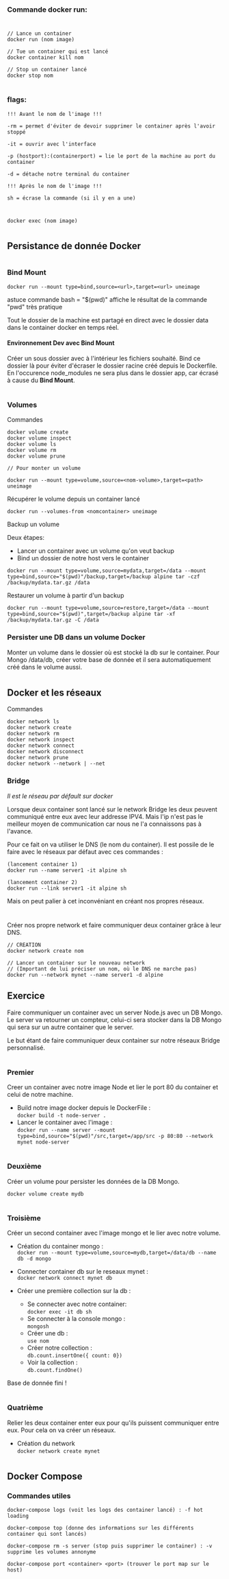 ### Commande docker run:

#

```
// Lance un container
docker run (nom image)

// Tue un container qui est lancé
docker container kill nom

// Stop un container lancé
docker stop nom
```

#

### flags:

```
!!! Avant le nom de l'image !!!

-rm = permet d'éviter de devoir supprimer le container après l'avoir stoppé

-it = ouvrir avec l'interface

-p (hostport):(containerport) = lie le port de la machine au port du container

-d = détache notre terminal du container

!!! Après le nom de l'image !!!

sh = écrase la commande (si il y en a une)
```

#

```
docker exec (nom image)
```

#

## Persistance de donnée Docker

#

### Bind Mount

```
docker run --mount type=bind,source=<url>,target=<url> uneimage
```

astuce commande bash = "$(pwd)" affiche le résultat de la commande "pwd" très pratique

Tout le dossier de la machine est partagé en direct avec le dossier data dans le container docker en temps réel.

#### Environnement Dev avec Bind Mount

Créer un sous dossier avec à l'intérieur les fichiers souhaité. Bind ce dossier là pour éviter d'écraser le dossier racine créé depuis le Dockerfile. En l'occurence node_modules ne sera plus dans le dossier app, car écrasé à cause du **Bind Mount**.

#

### Volumes

Commandes

```
docker volume create
docker volume inspect
docker volume ls
docker volume rm
docker volume prune

// Pour monter un volume

docker run --mount type=volume,source=<nom-volume>,target=<path> uneimage
```

Récupérer le volume depuis un container lancé

```
docker run --volumes-from <nomcontainer> uneimage
```

Backup un volume

Deux étapes:

- Lancer un container avec un volume qu'on veut backup
- Bind un dossier de notre host vers le container

```
docker run --mount type=volume,source=mydata,target=/data --mount type=bind,source="$(pwd)"/backup,target=/backup alpine tar -czf /backup/mydata.tar.gz /data
```

Restaurer un volume à partir d'un backup

```
docker run --mount type=volume,source=restore,target=/data --mount type=bind,source="$(pwd)",target=/backup alpine tar -xf /backup/mydata.tar.gz -C /data
```

### Persister une DB dans un volume Docker

Monter un volume dans le dossier où est stocké la db sur le container. Pour Mongo /data/db, créer votre base de donnée et il sera automatiquement créé dans le volume aussi.

#

## Docker et les réseaux

Commandes

```
docker network ls
docker network create
docker network rm
docker network inspect
docker network connect
docker network disconnect
docker network prune
docker network --network | --net
```

### Bridge

_Il est le réseau par défault sur docker_

Lorsque deux container sont lancé sur le network Bridge les deux peuvent communiqué entre eux avec leur addresse IPV4. Mais l'ip n'est pas le meilleur moyen de communication car nous ne l'a connaissons pas à l'avance.

Pour ce fait on va utiliser le DNS (le nom du container). Il est possile de le faire avec le réseaux par défaut avec ces commandes :

```
(lancement container 1)
docker run --name server1 -it alpine sh

(lancement container 2)
docker run --link server1 -it alpine sh
```

Mais on peut palier à cet inconvéniant en créant nos propres réseaux.

#

Créer nos propre network et faire communiquer deux container grâce à leur DNS.

```
// CREATION
docker network create nom

// Lancer un container sur le nouveau network
// (Important de lui préciser un nom, où le DNS ne marche pas)
docker run --network mynet --name server1 -d alpine
```

## Exercice

Faire communiquer un container avec un server Node.js avec un DB Mongo.
Le server va retourner un compteur, celui-ci sera stocker dans la DB Mongo qui sera sur un autre container que le server.

Le but étant de faire communiquer deux container sur notre réseaux Bridge personnalisé.

#

### Premier

Creer un container avec notre image Node et lier le port 80 du container et celui de notre machine.

- Build notre image docker depuis le DockerFile :
  \
  `docker build -t node-server .`
- Lancer le container avec l'image :
  \
  `docker run --name server --mount type=bind,source="$(pwd)"/src,target=/app/src -p 80:80 --network mynet node-server`

#

### Deuxième

Créer un volume pour persister les données de la DB Mongo.

`docker volume create mydb`

#

### Troisième

Créer un second container avec l'image mongo et le lier avec notre volume.

- Création du container mongo :
  \
  `docker run --mount type=volume,source=mydb,target=/data/db --name db -d mongo`

- Connecter container db sur le reseaux mynet :
  \
  `docker network connect mynet db`

- Créer une première collection sur la db :
  - Se connecter avec notre container:
    \
    `docker exec -it db sh`
  - Se connecter à la console mongo :
    \
    `mongosh`
  - Créer une db :
    \
    `use nom`
  - Créer notre collection :
    \
    `db.count.insertOne({ count: 0})`
  - Voir la collection :
    \
    `db.count.findOne()`

Base de donnée fini !

#

### Quatrième

Relier les deux container enter eux pour qu'ils puissent communiquer entre eux. Pour cela on va créer un réseaux.

- Création du network
  \
  `docker network create mynet`

#

## Docker Compose
### Commandes utiles

```
docker-compose logs (voit les logs des container lancé) : -f hot loading

docker-compose top (donne des informations sur les différents container qui sont lancés)

docker-compose rm -s server (stop puis supprimer le container) : -v supprime les volumes annonyme

docker-compose port <container> <port> (trouver le port map sur le host)
```